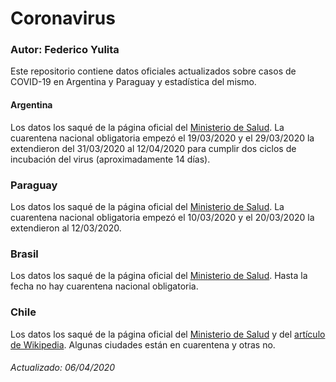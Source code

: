 # Coronavirus

### Autor: Federico Yulita

Este repositorio contiene datos oficiales actualizados sobre casos de COVID-19 en Argentina y Paraguay y estadística del mismo.

#### Argentina

Los datos los saqué de la página oficial del [Ministerio de Salud](https://www.argentina.gob.ar/coronavirus/informe-diario). La cuarentena nacional obligatoria empezó el 19/03/2020 y el 29/03/2020 la extendieron del 31/03/2020 al 12/04/2020 para cumplir dos ciclos de incubación del virus (aproximadamente 14 días).

### Paraguay

Los datos los saqué de la página oficial del [Ministerio de Salud](https://www.mspbs.gov.py/reportes-covid19.html). La cuarentena nacional obligatoria empezó el 10/03/2020 y el 20/03/2020 la extendieron al 12/03/2020.

### Brasil

Los datos los saqué de la página oficial del [Ministerio de Salud](https://covid.saude.gov.br/). Hasta la fecha no hay cuarentena nacional obligatoria.

### Chile

Los datos los saqué de la página oficial del [Ministerio de Salud](https://www.minsal.cl/nuevo-coronavirus-2019-ncov/casos-confirmados-en-chile-covid-19/) y del [artículo de Wikipedia](https://es.wikipedia.org/wiki/Pandemia_de_enfermedad_por_coronavirus_de_2020_en_Chile). Algunas ciudades están en cuarentena y otras no.

###### Actualizado: 06/04/2020
